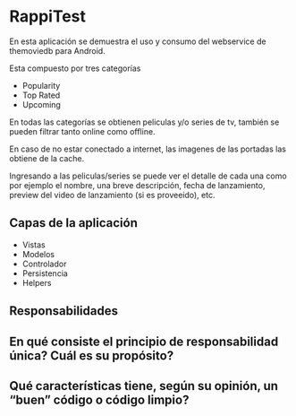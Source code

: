 # RappiTest

En esta aplicación se demuestra el uso y consumo del webservice de themoviedb para Android.

Esta compuesto por tres categorías

  * Popularity
  * Top Rated
  * Upcoming
  
En todas las categorías se obtienen peliculas y/o series de tv, también se pueden filtrar tanto online como offline.

En caso de no estar conectado a internet, las imagenes de las portadas las obtiene de la cache.

Ingresando a las peliculas/series se puede ver el detalle de cada una como por ejemplo el nombre, una breve descripción, fecha de lanzamiento, preview del video de lanzamiento (si es proveeido), etc.

## Capas de la aplicación

* Vistas
* Modelos
* Controlador
* Persistencia
* Helpers

## Responsabilidades

## En qué consiste el principio de responsabilidad única? Cuál es su propósito?

## Qué características tiene, según su opinión, un “buen” código o código limpio?


